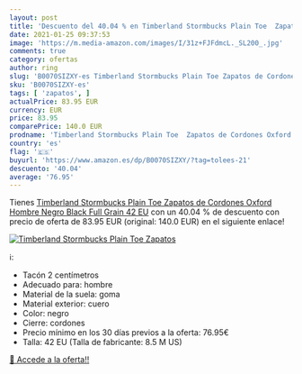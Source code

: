 ```yaml
---
layout: post
title: 'Descuento del 40.04 % en Timberland Stormbucks Plain Toe  Zapatos'
date: 2021-01-25 09:37:53
image: 'https://m.media-amazon.com/images/I/31z+FJFdmcL._SL200_.jpg'
comments: true
category: ofertas
author: ring
slug: 'B0070SIZXY-es Timberland Stormbucks Plain Toe Zapatos de Cordones Oxford...'
sku: 'B0070SIZXY-es'
tags: [ 'zapatos', ]
actualPrice: 83.95 EUR
currency: EUR
price: 83.95
comparePrice: 140.0 EUR
prodname: 'Timberland Stormbucks Plain Toe  Zapatos de Cordones Oxford Hombre  Negro Black Full Grain  42 EU'
country: 'es'
flag: '🇪🇸'
buyurl: 'https://www.amazon.es/dp/B0070SIZXY/?tag=tolees-21'
descuento: '40.04'
average: '76.95'
---
```


Tienes [Timberland Stormbucks Plain Toe  Zapatos de Cordones Oxford Hombre  Negro Black Full Grain  42 EU](https://www.amazon.es/dp/B0070SIZXY/?tag=tolees-21) con un 40.04 % de descuento con precio de oferta de 83.95 EUR (original: 140.0 EUR) en el siguiente enlace!

[![Timberland Stormbucks Plain Toe  Zapatos](https://m.media-amazon.com/images/I/31z+FJFdmcL._SL200_.jpg)](https://www.amazon.es/dp/B0070SIZXY/?tag=tolees-21)

ℹ️:

- Tacón 2 centímetros
- Adecuado para: hombre
- Material de la suela: goma
- Material exterior: cuero
- Color: negro
- Cierre: cordones
- Precio mínimo en los 30 días previos a la oferta: 76.95€
- Talla: 42 EU (Talla de fabricante: 8.5 M US)

[🛒 Accede a la oferta!!](https://www.amazon.es/dp/B0070SIZXY/?tag=tolees-21)
